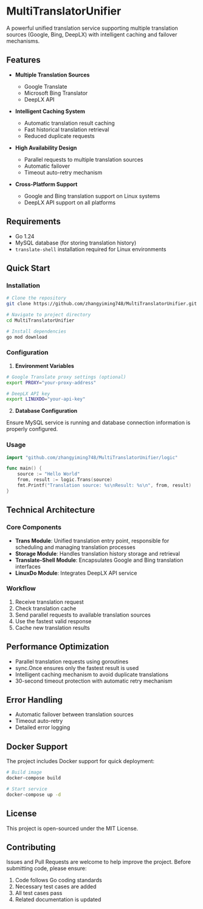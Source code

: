 # MultiTranslatorUnifier

A powerful unified translation service supporting multiple translation sources (Google, Bing, DeepLX) with intelligent caching and failover mechanisms.

## Features

- **Multiple Translation Sources**
  - Google Translate
  - Microsoft Bing Translator
  - DeepLX API

- **Intelligent Caching System**
  - Automatic translation result caching
  - Fast historical translation retrieval
  - Reduced duplicate requests

- **High Availability Design**
  - Parallel requests to multiple translation sources
  - Automatic failover
  - Timeout auto-retry mechanism

- **Cross-Platform Support**
  - Google and Bing translation support on Linux systems
  - DeepLX API support on all platforms

## Requirements

- Go 1.24
- MySQL database (for storing translation history)
- `translate-shell` installation required for Linux environments

## Quick Start

### Installation

```bash
# Clone the repository
git clone https://github.com/zhangyiming748/MultiTranslatorUnifier.git

# Navigate to project directory
cd MultiTranslatorUnifier

# Install dependencies
go mod download
```

### Configuration

1. **Environment Variables**

```bash
# Google Translate proxy settings (optional)
export PROXY="your-proxy-address"

# DeepLX API key
export LINUXDO="your-api-key"
```

2. **Database Configuration**

Ensure MySQL service is running and database connection information is properly configured.

### Usage

```go
import "github.com/zhangyiming748/MultiTranslatorUnifier/logic"

func main() {
    source := "Hello World"
    from, result := logic.Trans(source)
    fmt.Printf("Translation source: %s\nResult: %s\n", from, result)
}
```

## Technical Architecture

### Core Components

- **Trans Module**: Unified translation entry point, responsible for scheduling and managing translation processes
- **Storage Module**: Handles translation history storage and retrieval
- **Translate-Shell Module**: Encapsulates Google and Bing translation interfaces
- **LinuxDo Module**: Integrates DeepLX API service

### Workflow

1. Receive translation request
2. Check translation cache
3. Send parallel requests to available translation sources
4. Use the fastest valid response
5. Cache new translation results

## Performance Optimization

- Parallel translation requests using goroutines
- sync.Once ensures only the fastest result is used
- Intelligent caching mechanism to avoid duplicate translations
- 30-second timeout protection with automatic retry mechanism

## Error Handling

- Automatic failover between translation sources
- Timeout auto-retry
- Detailed error logging

## Docker Support

The project includes Docker support for quick deployment:

```bash
# Build image
docker-compose build

# Start service
docker-compose up -d
```

## License

This project is open-sourced under the MIT License.

## Contributing

Issues and Pull Requests are welcome to help improve the project. Before submitting code, please ensure:

1. Code follows Go coding standards
2. Necessary test cases are added
3. All test cases pass
4. Related documentation is updated